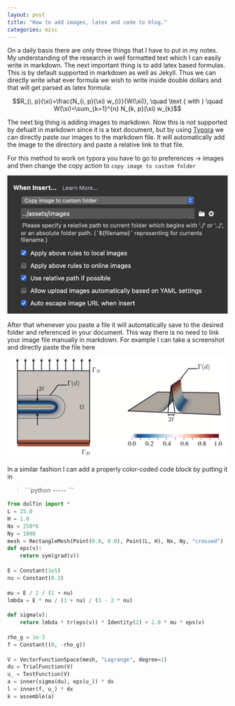 ```yaml
---
layout: post
title: "How to add images, latex and code to blog."
categories: misc
---
```

On a daily basis there are only three things that I have to put in my notes. My understanding of the research in well formatted text which I can easily write in markdown. The next important thing is to add latex based formulas. This is by default supported in markdown as well as Jekyll. Thus we can directly write what ever formula we wish to write inside double dollars and that will get parsed as latex formula:

$$R_{i, p}(\xi)=\frac{N_{i, p}(\xi) w_{i}}{W(\xi)}, \quad \text { with } \quad W(\xi)=\sum_{k=1}^{n} N_{k, p}(\xi) w_{k}$$

The next big thing is adding images to markdown. Now this is not supported by defualt in markdown since it is a text document, but by using [Typora](https://typora.io) we can directly paste our images to the markdown file. It will automatically add the image to the directory and paste a relative link to that file. 

For this method to work on typora you have to go to preferences → images and then change the copy action to `copy image to custom folder`

![image-20201122123717816](/assets/images/image-20201122123717816.png)

After that whenever you paste a file it will automatically save to the desired folder and referenced in your document. This way there is no need to link your image file manually in markdown. For example I can take a screenshot and directly paste the file here

![image-20201122115600774](/assets/images/image-20201122115600774.png)

In a similar fashion I can add a properly color-coded code block by putting it in 

> \`\`\`python ----- \`\`\`

```python
from dolfin import *
L = 25.0
H = 1.0
Nx = 250*6
Ny = 1000
mesh = RectangleMesh(Point(0.0, 0.0), Point(L, H), Nx, Ny, "crossed")
def eps(v):
    return sym(grad(v))

E = Constant(1e5)
nu = Constant(0.3)

mu = E / 2 / (1 + nu)
lmbda = E * nu / (1 + nu) / (1 - 2 * nu)

def sigma(v):
    return lmbda * tr(eps(v)) * Identity(2) + 2.0 * mu * eps(v)

rho_g = 1e-3
f = Constant((0, -rho_g))

V = VectorFunctionSpace(mesh, "Lagrange", degree=1)
du = TrialFunction(V)
u_ = TestFunction(V)
a = inner(sigma(du), eps(u_)) * dx
l = inner(f, u_) * dx
k = assemble(a)
```

